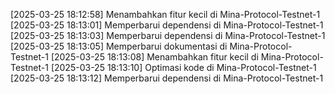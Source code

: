 [2025-03-25 18:12:58] Menambahkan fitur kecil di Mina-Protocol-Testnet-1
[2025-03-25 18:13:01] Memperbarui dependensi di Mina-Protocol-Testnet-1
[2025-03-25 18:13:03] Memperbarui dependensi di Mina-Protocol-Testnet-1
[2025-03-25 18:13:05] Memperbarui dokumentasi di Mina-Protocol-Testnet-1
[2025-03-25 18:13:08] Menambahkan fitur kecil di Mina-Protocol-Testnet-1
[2025-03-25 18:13:10] Optimasi kode di Mina-Protocol-Testnet-1
[2025-03-25 18:13:12] Memperbarui dependensi di Mina-Protocol-Testnet-1
